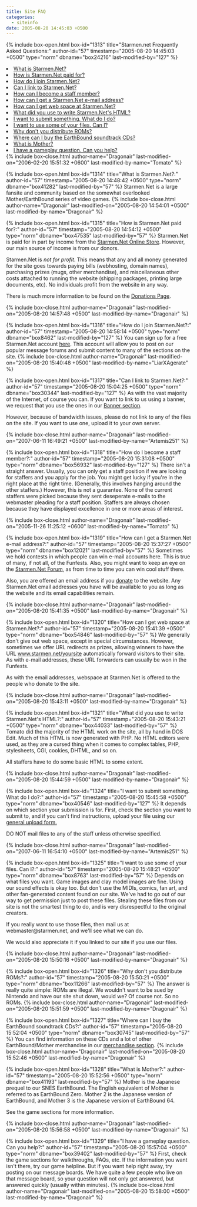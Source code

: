 ```yaml
---
title: Site FAQ
categories:
  - siteinfo
date: 2005-08-20 14:45:03 +0500
---
```

{% include box-open.html box-id="1313" title="Starmen.net Frequently Asked Questions:" author-id="57" timestamp="2005-08-20 14:45:03 +0500" type="norm" dbname="box24216" last-modified-by="127" %}
   <LI CLASS="lp"><A HREF="#whatisstarmen">What is Starmen.Net?</A></LI>
   <LI CLASS="lp"><A HREF="#paidfor">How is Starmen.Net paid for?</A></LI>
   <LI CLASS="lp"><A HREF="#join">How do I join Starmen.Net?</A></LI>
   <LI CLASS="lp"><A HREF="#linking">Can I link to Starmen.Net?</A></LI>
   <LI CLASS="lp"><A HREF="#staff">How can I become a staff member?</A></LI>
   <LI CLASS="lp"><A HREF="#email">How can I get a Starmen.Net e-mail address?</A></LI>
   <LI CLASS="lp"><A HREF="#webspace">How can I get web space at Starmen.Net?</A></LI>
   <LI CLASS="lp"><A HREF="#html">What did you use to write Starmen.Net's HTML?</A></LI>
   <LI CLASS="lp"><A HREF="#submit">I want to submit something. What do I do?</A></LI>
   <LI CLASS="lp"><A HREF="#usefiles">I want to use some of your files. Can I?</A></LI>
   <LI CLASS="lp"><A HREF="#roms">Why don't you distribute ROMs?</A></LI>
   <LI CLASS="lp"><A HREF="#cds">Where can I buy the EarthBound soundtrack CDs?</A></LI>
   <LI CLASS="lp"><A HREF="#mother">What is Mother?</A></LI>
   <LI CLASS="lp"><A HREF="#gamequestion">I have a gameplay question.  Can you help?</A></LI>
{% include box-close.html author-name="Dragonair" last-modified-on="2006-02-20 15:51:32 +0600" last-modified-by-name="Tomato" %}

{% include box-open.html box-id="1314" title="What is Starmen.Net?:" author-id="57" timestamp="2005-08-20 14:48:42 +0500" type="norm" dbname="box41282" last-modified-by="57" %}
<A NAME="whatisstarmen"></A>
Starmen.Net is a large fansite and community based on the somewhat overlooked Mother/EarthBound series of video games.
{% include box-close.html author-name="Dragonair" last-modified-on="2005-08-20 14:54:01 +0500" last-modified-by-name="Dragonair" %}

{% include box-open.html box-id="1315" title="How is Starmen.Net paid for?:" author-id="57" timestamp="2005-08-20 14:54:12 +0500" type="norm" dbname="box47535" last-modified-by="57" %}
<a NAME="paidfor"></a>
Starmen.Net is paid for in part by income from the <A HREF="http://www.cafepress.com/starmen">Starmen.Net Online Store</A>. However, our main source of income is from our donors.
<p>Starmen.Net is <i>not for profit</i>. This means that any and all money generated for the site goes towards paying bills (webhosting, domain names), purchasing prizes (mugs, other merchandise), and miscellaneous other costs attached to running the website (shipping packages, printing large documents, etc). No individuals profit from the website in any way.</p>
<p>There is much more information to be found on the <A HREF="http://www.starmen.net/donation.php">Donations Page</A>.</p>
{% include box-close.html author-name="Dragonair" last-modified-on="2005-08-20 14:57:48 +0500" last-modified-by-name="Dragonair" %}

{% include box-open.html box-id="1316" title="How do I join Starmen.Net?:" author-id="57" timestamp="2005-08-20 14:58:14 +0500" type="norm" dbname="box8462" last-modified-by="127" %}
<A NAME="join"></A>
You can sign up for a free Starmen.Net account <a href="http://forum.starmen.net/?t=pre_reg">here</a>. This account will allow you to post on our popular message forums and submit content to many of the sections on the site. 
{% include box-close.html author-name="Dragonair" last-modified-on="2005-08-20 15:40:48 +0500" last-modified-by-name="LiarXAgerate" %}

{% include box-open.html box-id="1317" title="Can I link to Starmen.Net?:" author-id="57" timestamp="2005-08-20 15:04:25 +0500" type="norm" dbname="box30344" last-modified-by="127" %}
<A NAME="linking"></A>
As with the vast majority of the Internet, of course you can. If you want to link to us using a banner, we request that you use the ones in our <a href="banners/">Banner section</a>.

<p>However, because of bandwidth issues, please do not link to any of the files on the site. If you want to use one, upload it to your own server.</p>
{% include box-close.html author-name="Dragonair" last-modified-on="2007-06-11 16:49:21 +0500" last-modified-by-name="Artemis251" %}

{% include box-open.html box-id="1318" title="How do I become a staff member?:" author-id="57" timestamp="2005-08-20 15:31:08 +0500" type="norm" dbname="box56932" last-modified-by="127" %}
<A NAME="staff"></A>
There isn't a straight answer. Usually, you can only get a staff position if we are looking for staffers and you apply for the job. You might get lucky if you're in the right place at the right time. (Generally, this involves hanging around the other staffers.) However, this is not a guarantee. None of the current staffers were picked because they sent deseperate e-mails to the webmaster pleading for a staff position. Staffers are always chosen because they have displayed excellence in one or more areas of interest.

{% include box-close.html author-name="Dragonair" last-modified-on="2005-11-26 11:25:12 +0600" last-modified-by-name="Tomato" %}

{% include box-open.html box-id="1319" title="How can I get a Starmen.Net e-mail address?:" author-id="57" timestamp="2005-08-20 15:37:27 +0500" type="norm" dbname="box12021" last-modified-by="57" %}
<A NAME="email"></A>
Sometimes we hold contests in which people can win e-mail accounts here. This is true of many, if not all, of the Funfests. Also, you might want to keep an eye on the <A HREF="http://forum.starmen.net/">Starmen.Net Forum</A>, as from time to time you can win cool stuff there.
<p>Also, you are offered an email address if you <A HREF="http://starmen.net/donation.php">donate</A> to the website. Any Starmen.Net email addresses you have will be available to you as long as the website and its email capabilities remain.</p>
{% include box-close.html author-name="Dragonair" last-modified-on="2005-08-20 15:41:35 +0500" last-modified-by-name="Dragonair" %}

{% include box-open.html box-id="1320" title="How can I get web space at Starmen.Net?:" author-id="57" timestamp="2005-08-20 15:41:39 +0500" type="norm" dbname="box54846" last-modified-by="57" %}
<A NAME="webspace"></A>
We generally don't give out web space, except in special circumstances. However, sometimes we offer URL redirects as prizes, allowing winners to have the URL www.starmen.net/yoursite automatically forward visitors to their site. As with e-mail addresses, these URL forwarders can usually be won in the Funfests.
<p>
As with the email addresses, webspace at Starmen.Net is offered to the people who donate to the site.
</p> 
{% include box-close.html author-name="Dragonair" last-modified-on="2005-08-20 15:43:11 +0500" last-modified-by-name="Dragonair" %}

{% include box-open.html box-id="1321" title="What did you use to write Starmen.Net's HTML?:" author-id="57" timestamp="2005-08-20 15:43:21 +0500" type="norm" dbname="box44033" last-modified-by="57" %}
<A NAME="html"></A>
Tomato did the majority of the HTML work on the site, all by hand in DOS Edit. Much of this HTML is now generated with PHP. No HTML editors were used, as they are a cursed thing when it comes to complex tables, PHP, stylesheets, CGI, cookies, DHTML, and so on.
<p>
All staffers have to do some basic HTML to some extent. 
</p>
{% include box-close.html author-name="Dragonair" last-modified-on="2005-08-20 15:44:59 +0500" last-modified-by-name="Dragonair" %}

{% include box-open.html box-id="1324" title="I want to submit something. What do I do?:" author-id="57" timestamp="2005-08-20 15:45:58 +0500" type="norm" dbname="box40546" last-modified-by="127" %}
<A NAME="submit"></A>
It depends on which section your submission is for. First, check the section you want to submit to, and if you can't find instructions, upload your file using our <a href="http://starmen.net/submit/">general upload form.</a>
<p>
DO NOT mail files to any of the staff unless otherwise specified.</p>
	

{% include box-close.html author-name="Dragonair" last-modified-on="2007-06-11 16:54:10 +0500" last-modified-by-name="Artemis251" %}

{% include box-open.html box-id="1325" title="I want to use some of your files. Can I?:" author-id="57" timestamp="2005-08-20 15:48:21 +0500" type="norm" dbname="box8763" last-modified-by="57" %}
<A NAME="usefiles"></A>
Depends on what files you want. Game images and clay model images are fine. Using our sound effects is okay too. But don't use the MIDIs, comics, fan art, and other fan-generated content found on our site. We've had to go out of our way to get permission just to post these files. Stealing these files from our site is not the smartest thing to do, and is very disrespectful to the original creators.
<p>
If you really want to use those files, then mail us at webmaster@starmen.net, and we'll see what we can do.</p>
<p>
We would also appreciate it if you linked to our site if you use our files.</p> 
{% include box-close.html author-name="Dragonair" last-modified-on="2005-08-20 15:50:16 +0500" last-modified-by-name="Dragonair" %}

{% include box-open.html box-id="1326" title="Why don't you distribute ROMs?:" author-id="57" timestamp="2005-08-20 15:50:21 +0500" type="norm" dbname="box11266" last-modified-by="57" %}
<A NAME="roms"></A>
The answer is really quite simple: ROMs are illegal. We wouldn't want to be sued by Nintendo and have our site shut down, would we? Of course not. So no ROMs.
{% include box-close.html author-name="Dragonair" last-modified-on="2005-08-20 15:51:59 +0500" last-modified-by-name="Dragonair" %}

{% include box-open.html box-id="1327" title="Where can I buy the EarthBound soundtrack CDs?:" author-id="57" timestamp="2005-08-20 15:52:04 +0500" type="norm" dbname="box30745" last-modified-by="57" %}
<A NAME="cds"></A>
You can find information on these CDs and a lot of other EarthBound/Mother merchandise in our <A HREF="/merchandise/">merchandise section</A>.
{% include box-close.html author-name="Dragonair" last-modified-on="2005-08-20 15:52:46 +0500" last-modified-by-name="Dragonair" %}

{% include box-open.html box-id="1328" title="What is Mother?:" author-id="57" timestamp="2005-08-20 15:52:56 +0500" type="norm" dbname="box41193" last-modified-by="57" %}
Mother is the Japanese prequel to our SNES EarthBound. The English equivalent of Mother is referred to as EarthBound Zero. Mother 2 is the Japanese version of EarthBound, and Mother 3 is the Japanese version of EarthBound 64.
<p>
See the game sections for more information.</p> 
{% include box-close.html author-name="Dragonair" last-modified-on="2005-08-20 15:56:58 +0500" last-modified-by-name="Dragonair" %}

{% include box-open.html box-id="1329" title="I have a gameplay question. Can you help?:" author-id="57" timestamp="2005-08-20 15:57:04 +0500" type="norm" dbname="box39402" last-modified-by="57" %}
First, check the game sections for walkthroughs, FAQs, etc. If the information you want isn't there, try our game helpline. But if you want help right away, try posting on our message boards. We have quite a few people who live on that message board, so your question will not only get answered, but answered quickly (usually within minutes).
{% include box-close.html author-name="Dragonair" last-modified-on="2005-08-20 15:58:00 +0500" last-modified-by-name="Dragonair" %}
